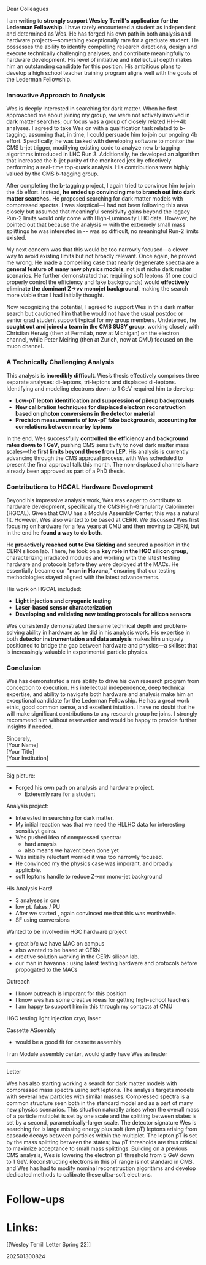Dear Colleagues  

I am writing to **strongly support Wesley Terrill's application for the Lederman Fellowship**. I have rarely encountered  a student as independent and determined as Wes. He has forged his own path in both analysis and hardware projects—something exceptionally rare for a graduate student. He possesses the ability to identify compelling research directions, design and execute technically challenging analyses, and contribute meaningfully to hardware development.  His level of initiative and intellectual depth makes him an outstanding candidate for this position. His ambitious plans to develop a high school teacher training program aligns well with the goals of the Lederman Fellowship.


### **Innovative Approach to Analysis**

Wes is deeply interested in searching for dark matter. When he first approached me about joining my group, we were not actively involved in dark matter searches; our focus was a group of closely related HH->4b analyses.  I agreed to take Wes on with a qualification task related to b-tagging, assuming that, in time, I could persuade him to join our ongoing 4b effort.   Specifically, he was tasked with developing software to monitor the CMS b-jet trigger,  modifying existing code to analyze new b-tagging algorithms introduced in LHC Run 3. Additionally, he developed an algorithm that increased the b-jet purity of the monitored jets by effectively performing a real-time top-quark analysis. His contributions were highly valued by the CMS b-tagging group.


After completing the b-tagging project, I again tried to convince him to join the 4b effort. Instead, **he ended up convincing me to branch out into dark matter searches.** He proposed searching for dark matter models with compressed spectra. I was skeptical—I had not been following this area closely but assumed that meaningful sensitivity gains beyond the legacy Run-2 limits would only come with High-Luminosity LHC data.  However, he pointed out that because the analysis -- with the extremely small mass splittings he was interested in -- was so difficult, no meaningful Run-2 limits existed.

My next concern was that this would be too narrowly focused—a clever way to avoid existing limits but not broadly relevant. Once again, he proved me wrong. He made a compelling case that nearly degenerate spectra are a **general feature of many new physics models**, not just niche dark matter scenarios. He further demonstrated that requiring soft leptons (if one could properly control the efficiency and fake backgrounds) would **effectively eliminate the dominant Z→νν monojet background**, making the search more viable than I had initially thought.


Now recognizing the potential, I agreed to support Wes in this dark matter search but cautioned him that he would not have the usual postdoc or senior grad student support typical for my group members. Undeterred, he **sought out and joined a team in the CMS SUSY group**, working closely with Christian Herwig (then at Fermilab, now at Michigan) on the electron channel, while Peter Meiring (then at Zurich, now at CMU) focused on the muon channel.

### **A Technically Challenging Analysis**

This analysis is **incredibly difficult**. Wes’s thesis effectively comprises three separate analyses:  di-leptons, tri-leptons and displaced di-leptons.  Identifying and modeling electrons down to 1 GeV required him to develop:

- **Low-pT​ lepton identification and suppression of pileup backgrounds**
- **New calibration techniques for displaced electron reconstruction based on photon conversions in the detector material**
- **Precision measurements of low-pT​ fake backgrounds, accounting for correlations between nearby leptons**

 In the end, Wes successfully **controlled the efficiency and background rates down to 1 GeV**, pushing CMS sensitivity to novel dark matter mass scales—the **first limits beyond those from LEP**. His analysis is currently advancing through the CMS approval process, with Wes scheduled to present the final approval talk this month. The non-displaced channels have already been approved as part of a PhD thesis.


### **Contributions to HGCAL Hardware Development**

Beyond his impressive analysis work, Wes was eager to contribute to hardware development, specifically the CMS High-Granularity Calorimeter (HGCAL). Given that CMU has a Module Assembly Center, this was a natural fit. However, Wes also wanted to be based at CERN. We discussed Wes first focusing on hardware for a few years at CMU and then moving to CERN, but in the end he **found a way to do both**.

He **proactively reached out to Eva Sicking** and secured a position in the CERN silicon lab. There, he took on a **key role in the HGC silicon group**, characterizing irradiated modules and working with the latest testing hardware and protocols before they were deployed at the MACs. He essentially became our **"man in Havana,"** ensuring that our testing methodologies stayed aligned with the latest advancements.

His work on HGCAL included:
- **Light injection and cryogenic testing**
- **Laser-based sensor characterization**
- **Developing and validating new testing protocols for silicon sensors**

Wes consistently demonstrated the same technical depth and problem-solving ability in hardware as he did in his analysis work. His expertise in both **detector instrumentation and data analysis** makes him uniquely positioned to bridge the gap between hardware and physics—a skillset that is increasingly valuable in experimental particle physics.


### **Conclusion**

Wes has demonstrated a rare ability to drive his own research program from conception to execution. His intellectual independence, deep technical expertise, and ability to navigate both hardware and analysis make him an exceptional candidate for the Lederman Fellowship. He has a great work ethic, good common sense, and excellent intuition. I have no doubt that he will make significant contributions to any research group he joins. I strongly recommend him without reservation and would be happy to provide further insights if needed.



Sincerely,  
[Your Name]  
[Your Title]  
[Your Institution]

---



Big picture: 
- Forged his own path on analysis and hardware project. 
	- Exteremly rare for a student


Analysis project:
- Interested in searching for dark matter.
- My initial reaction was that we need the HLLHC data for interesting sensitivyt gains.
- Wes pushed idea of compressed spectra: 
	- hard anaysis 
	- also means we havent been done yet
- Was initially reluctant worried it was too narrowly focused. 
- He convinced my the physics case was imporant, and broadly applicible.
- soft leptons handle to reduce Z->nn mono-jet background 

His Analysis Hard!
- 3 analyses in one
- low pt. fakes / PU
- After we started , again convinced me that this was worthwhile. 
- SF using conversions

Wanted to be involved in HGC hardware project 
- great b/c we have MAC on campus 
- also wanted to be based at CERN
- creative solution working in the CERN silicon lab. 
- our man in havanna : using latest testing hardware and protocols before propogated to the MACs

Outreach
- I know outreach is imporant for this position
- I know wes has some creative ideas for getting high-school teachers 
- I am happy to support him in this through my contacts at CMU

HGC testing light injection cryo, laser

Cassette ASsembly
- would be a good fit for cassette assembly 

I run Module assembly center, 
would gladly have Wes as leader

--- 
Letter

Wes has also starting working a search for dark matter models with compressed mass spectra using soft leptons.
The analysis targets models with several new particles with similar masses.
Compressed spectra is a common structure seen both in the standard model and as a part of many new physics scenarios.
This situation naturally arises when the overall mass of a particle multiplet is set by one scale and the splitting between states is set by a second, parametrically-larger scale. 
The detector signature Wes is searching for is large missing energy plus soft (low pT) leptons arising from cascade decays between particles within the multiplet. 
The lepton pT is set by the mass splitting between the states; low pT thresholds are thus critical to maximize acceptance to small mass splittings.
Building on a previous CMS analysis, Wes is lowering the electron pT threshold from 5 GeV down to 1 GeV. 
Reconstructing electrons in this pT range is not standard in CMS,  and Wes has had to modify nominal reconstruction algorithms and develop dedicated methods to calibrate these ultra-soft electrons.


# Follow-ups


# Links: 
[[Wesley Terrill Letter Spring 22]]



202501300824
